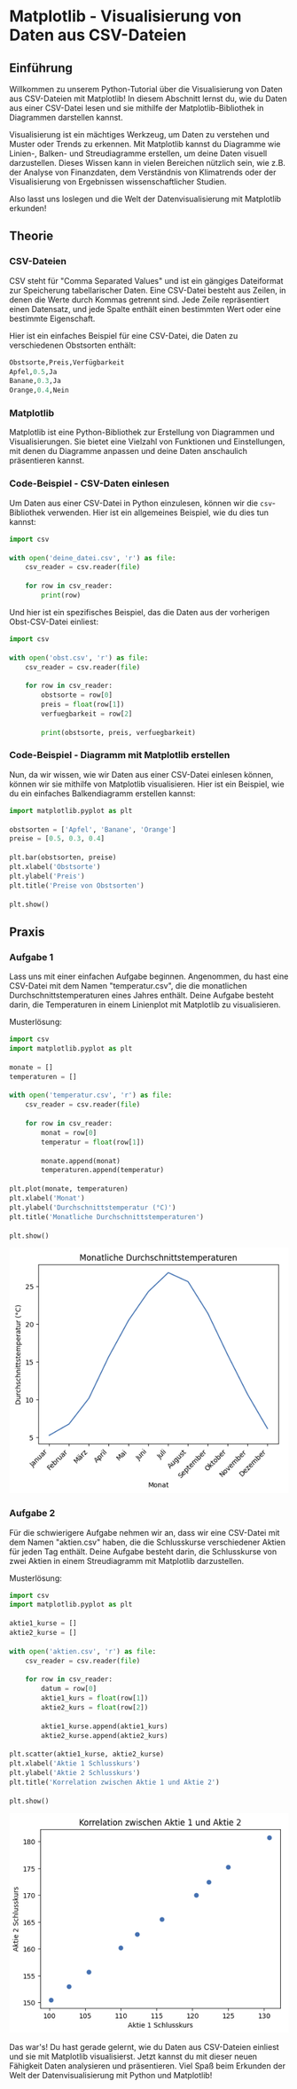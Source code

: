 # Matplotlib - Visualisierung von Daten aus CSV-Dateien

## Einführung
Willkommen zu unserem Python-Tutorial über die Visualisierung von Daten aus CSV-Dateien mit Matplotlib! In diesem Abschnitt lernst du, wie du Daten aus einer CSV-Datei lesen und sie mithilfe der Matplotlib-Bibliothek in Diagrammen darstellen kannst. 

Visualisierung ist ein mächtiges Werkzeug, um Daten zu verstehen und Muster oder Trends zu erkennen. Mit Matplotlib kannst du Diagramme wie Linien-, Balken- und Streudiagramme erstellen, um deine Daten visuell darzustellen. Dieses Wissen kann in vielen Bereichen nützlich sein, wie z.B. der Analyse von Finanzdaten, dem Verständnis von Klimatrends oder der Visualisierung von Ergebnissen wissenschaftlicher Studien.

Also lasst uns loslegen und die Welt der Datenvisualisierung mit Matplotlib erkunden!

## Theorie

### CSV-Dateien
CSV steht für "Comma Separated Values" und ist ein gängiges Dateiformat zur Speicherung tabellarischer Daten. Eine CSV-Datei besteht aus Zeilen, in denen die Werte durch Kommas getrennt sind. Jede Zeile repräsentiert einen Datensatz, und jede Spalte enthält einen bestimmten Wert oder eine bestimmte Eigenschaft.

Hier ist ein einfaches Beispiel für eine CSV-Datei, die Daten zu verschiedenen Obstsorten enthält:

```python
Obstsorte,Preis,Verfügbarkeit
Apfel,0.5,Ja
Banane,0.3,Ja
Orange,0.4,Nein
```

### Matplotlib
Matplotlib ist eine Python-Bibliothek zur Erstellung von Diagrammen und Visualisierungen. Sie bietet eine Vielzahl von Funktionen und Einstellungen, mit denen du Diagramme anpassen und deine Daten anschaulich präsentieren kannst.

### Code-Beispiel - CSV-Daten einlesen
Um Daten aus einer CSV-Datei in Python einzulesen, können wir die `csv`-Bibliothek verwenden. Hier ist ein allgemeines Beispiel, wie du dies tun kannst:

```python
import csv

with open('deine_datei.csv', 'r') as file:
    csv_reader = csv.reader(file)
    
    for row in csv_reader:
        print(row)
```

Und hier ist ein spezifisches Beispiel, das die Daten aus der vorherigen Obst-CSV-Datei einliest:

```python
import csv

with open('obst.csv', 'r') as file:
    csv_reader = csv.reader(file)
    
    for row in csv_reader:
        obstsorte = row[0]
        preis = float(row[1])
        verfuegbarkeit = row[2]
        
        print(obstsorte, preis, verfuegbarkeit)
```

### Code-Beispiel - Diagramm mit Matplotlib erstellen
Nun, da wir wissen, wie wir Daten aus einer CSV-Datei einlesen können, können wir sie mithilfe von Matplotlib visualisieren. Hier ist ein Beispiel, wie du ein einfaches Balkendiagramm erstellen kannst:

```python
import matplotlib.pyplot as plt

obstsorten = ['Apfel', 'Banane', 'Orange']
preise = [0.5, 0.3, 0.4]

plt.bar(obstsorten, preise)
plt.xlabel('Obstsorte')
plt.ylabel('Preis')
plt.title('Preise von Obstsorten')

plt.show()
```

## Praxis

###  Aufgabe 1
Lass uns mit einer einfachen Aufgabe beginnen. Angenommen, du hast eine CSV-Datei mit dem Namen "temperatur.csv", die die monatlichen Durchschnittstemperaturen eines Jahres enthält. Deine Aufgabe besteht darin, die Temperaturen in einem Linienplot mit Matplotlib zu visualisieren.

Musterlösung:

```python
import csv
import matplotlib.pyplot as plt

monate = []
temperaturen = []

with open('temperatur.csv', 'r') as file:
    csv_reader = csv.reader(file)
    
    for row in csv_reader:
        monat = row[0]
        temperatur = float(row[1])
        
        monate.append(monat)
        temperaturen.append(temperatur)

plt.plot(monate, temperaturen)
plt.xlabel('Monat')
plt.ylabel('Durchschnittstemperatur (°C)')
plt.title('Monatliche Durchschnittstemperaturen')

plt.show()
```

![](https://github.com/janehlenb/Projektarbeit-ChatGPT-Python/blob/main/Images/Darstellung/Fortgeschrittene_Plot_Techniken/Visualisierung_von_Daten_aus_CSV-Dateien/ms_aufgabe1.png)

### Aufgabe 2
Für die schwierigere Aufgabe nehmen wir an, dass wir eine CSV-Datei mit dem Namen "aktien.csv" haben, die die Schlusskurse verschiedener Aktien für jeden Tag enthält. Deine Aufgabe besteht darin, die Schlusskurse von zwei Aktien in einem Streudiagramm mit Matplotlib darzustellen.

Musterlösung:

```python
import csv
import matplotlib.pyplot as plt

aktie1_kurse = []
aktie2_kurse = []

with open('aktien.csv', 'r') as file:
    csv_reader = csv.reader(file)
    
    for row in csv_reader:
        datum = row[0]
        aktie1_kurs = float(row[1])
        aktie2_kurs = float(row[2])
        
        aktie1_kurse.append(aktie1_kurs)
        aktie2_kurse.append(aktie2_kurs)

plt.scatter(aktie1_kurse, aktie2_kurse)
plt.xlabel('Aktie 1 Schlusskurs')
plt.ylabel('Aktie 2 Schlusskurs')
plt.title('Korrelation zwischen Aktie 1 und Aktie 2')

plt.show()
```
![](https://github.com/janehlenb/Projektarbeit-ChatGPT-Python/blob/main/Images/Darstellung/Fortgeschrittene_Plot_Techniken/Visualisierung_von_Daten_aus_CSV-Dateien/ms_aufgabe2.png)

Das war's! Du hast gerade gelernt, wie du Daten aus CSV-Dateien einliest und sie mit Matplotlib visualisierst. Jetzt kannst du mit dieser neuen Fähigkeit Daten analysieren und präsentieren. Viel Spaß beim Erkunden der Welt der Datenvisualisierung mit Python und Matplotlib!